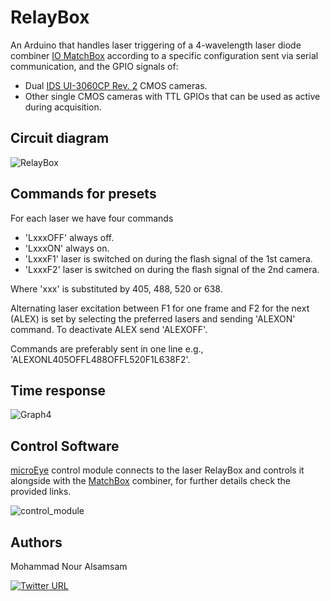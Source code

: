 # RelayBox
An Arduino that handles laser triggering of a 4-wavelength laser diode combiner [IO MatchBox](https://integratedoptics.com/products/wavelength-combiners) according to a specific configuration sent via serial communication, and the GPIO signals of:
- Dual [IDS UI-3060CP Rev. 2](https://en.ids-imaging.com/store/products/cameras/ui-3060cp-rev-2.html) CMOS cameras.
- Other single CMOS cameras with TTL GPIOs that can be used as active during acquisition.

## Circuit diagram 

![RelayBox](https://user-images.githubusercontent.com/89871015/175890605-f487039c-ff59-407e-b97b-8c1afdb0190f.png)

## Commands for presets

For each laser we have four commands
- 'LxxxOFF' always off.
- 'LxxxON' always on.
- 'LxxxF1' laser is switched on during the flash signal of the 1st camera.
- 'LxxxF2' laser is switched on during the flash signal of the 2nd camera.

Where 'xxx' is substituted by 405, 488, 520 or 638.

Alternating laser excitation between F1 for one frame and F2 for the next (ALEX) is set by selecting the preferred lasers and sending 'ALEXON' command. To deactivate ALEX send 'ALEXOFF'.

Commands are preferably sent in one line e.g., 'ALEXONL405OFFL488OFFL520F1L638F2'.

## Time response

![Graph4](https://user-images.githubusercontent.com/89871015/135933223-2a2900b8-f8c8-4a3a-90d9-00d694d6346f.png)

## Control Software

[microEye](https://github.com/samhitech/microEye) control module connects to the laser RelayBox and controls it alongside with the [MatchBox](https://integratedoptics.com/products/wavelength-combiners) combiner, for further details check the provided links.

![control_module](https://user-images.githubusercontent.com/89871015/141841883-d37c4979-c8aa-4e1f-b1b9-84bdd819c828.png)

## Authors

Mohammad Nour Alsamsam

[![Twitter URL](https://img.shields.io/twitter/url/https/twitter.com/samhightech.svg?style=social&label=Follow%20%40samhightech)](https://twitter.com/samhightech)
    
